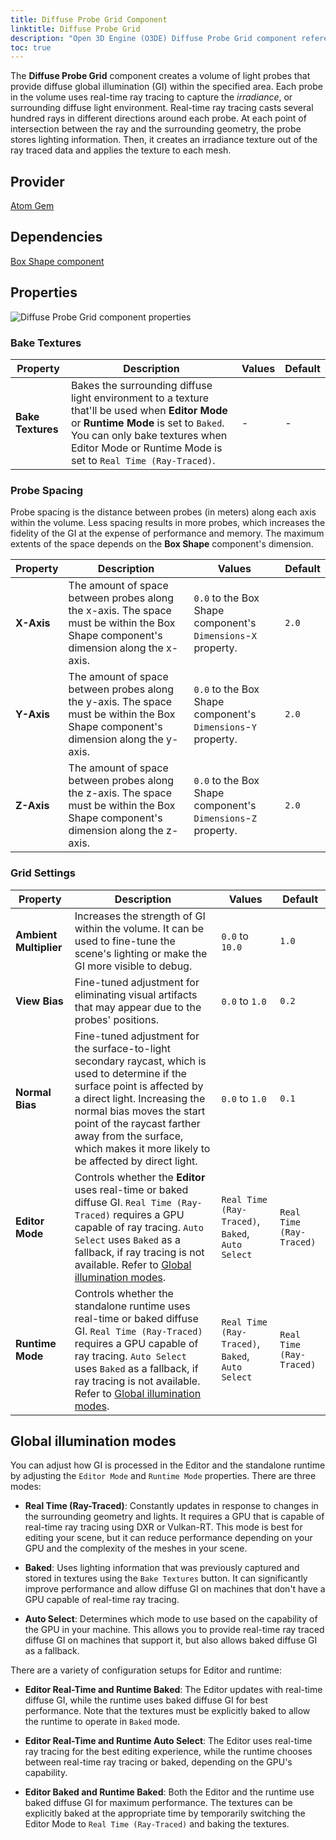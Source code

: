 ```yaml
---
title: Diffuse Probe Grid Component
linktitle: Diffuse Probe Grid
description: "Open 3D Engine (O3DE) Diffuse Probe Grid component reference."
toc: true
---
```


The **Diffuse Probe Grid** component creates a volume of light probes that provide diffuse global illumination (GI) within the specified area. Each probe in the volume uses real-time ray tracing to capture the *irradiance*, or surrounding diffuse light environment. Real-time ray tracing casts several hundred rays in different directions around each probe. At each point of intersection between the ray and the surrounding geometry, the probe stores lighting information. Then, it creates an irradiance texture out of the ray traced data and applies the texture to each mesh.

## Provider

[Atom Gem](/docs/user-guide/gems/reference/rendering/atom/atom/)

## Dependencies

[Box Shape component](/docs/user-guide/components/reference/shape/box-shape/)

## Properties

![Diffuse Probe Grid component properties](/images/user-guide/components/reference/atom/diffuse-probe-grid-component-ui.png)


### Bake Textures

| Property | Description | Values | Default |
|-|-|-|-|
| **Bake Textures** | Bakes the surrounding diffuse light environment to a texture that'll be used when **Editor Mode** or **Runtime Mode** is set to `Baked`. You can only bake textures when Editor Mode or Runtime Mode is set to `Real Time (Ray-Traced)`. | - | - |

### Probe Spacing

Probe spacing is the distance between probes (in meters) along each axis within the volume. Less spacing results in more probes, which increases the fidelity of the GI at the expense of performance and memory. The maximum extents of the space depends on the **Box Shape** component's dimension.

| Property | Description | Values | Default |
|-|-|-|-|
| **X-Axis** | The amount of space between probes along the x-axis. The space must be within the Box Shape component's dimension along the x-axis. | `0.0` to the Box Shape component's `Dimensions`-`X` property. | `2.0` |
| **Y-Axis** | The amount of space between probes along the y-axis. The space must be within the Box Shape component's dimension along the y-axis. | `0.0` to the Box Shape component's `Dimensions`-`Y` property. | `2.0` |
| **Z-Axis** | The amount of space between probes along the z-axis. The space must be within the Box Shape component's dimension along the z-axis. | `0.0` to the Box Shape component's `Dimensions`-`Z` property. | `2.0` |

### Grid Settings

| Property | Description | Values | Default |
|-|-|-|-|
| **Ambient Multiplier** | Increases the strength of GI within the volume. It can be used to fine-tune the scene's lighting or make the GI more visible to debug. | `0.0` to `10.0` | `1.0` |
| **View Bias** | Fine-tuned adjustment for eliminating visual artifacts that may appear due to the probes' positions. | `0.0` to `1.0` | `0.2` |
| **Normal Bias** | Fine-tuned adjustment for the surface-to-light secondary raycast, which is used to determine if the surface point is affected by a direct light. Increasing the normal bias moves the start point of the raycast farther away from the surface, which makes it more likely to be affected by direct light. | `0.0` to `1.0` | `0.1` |
| **Editor Mode** | Controls whether the **Editor** uses real-time or baked diffuse GI. `Real Time (Ray-Traced)` requires a GPU capable of ray tracing. `Auto Select` uses `Baked` as a fallback, if ray tracing is not available. Refer to [Global illumination modes](#global-illumination-modes). | `Real Time (Ray-Traced)`, `Baked`, `Auto Select` |`Real Time (Ray-Traced)` |
| **Runtime Mode** | Controls whether the standalone runtime uses real-time or baked diffuse GI. `Real Time (Ray-Traced)` requires a GPU capable of ray tracing. `Auto Select` uses `Baked` as a fallback, if ray tracing is not available. Refer to [Global illumination modes](#global-illumination-modes). | `Real Time (Ray-Traced)`, `Baked`, `Auto Select` |`Real Time (Ray-Traced)` |

## Global illumination modes

You can adjust how GI is processed in the Editor and the standalone runtime by adjusting the `Editor Mode` and `Runtime Mode` properties. There are three modes:

- **Real Time (Ray-Traced)**: Constantly updates in response to changes in the surrounding geometry and lights. It requires a GPU that is capable of real-time ray tracing using DXR or Vulkan-RT. This mode is best for editing your scene, but it can reduce performance depending on your GPU and the complexity of the meshes in your scene. 

- **Baked**: Uses lighting information that was previously captured and stored in textures using the `Bake Textures` button. It can significantly improve performance and allow diffuse GI on machines that don't have a GPU capable of real-time ray tracing. 

- **Auto Select**: Determines which mode to use based on the capability of the GPU in your machine. This allows you to provide real-time ray traced diffuse GI on machines that support it, but also allows baked diffuse GI as a fallback.

There are a variety of configuration setups for Editor and runtime:

- **Editor Real-Time and Runtime Baked**: The Editor updates with real-time diffuse GI, while the runtime uses baked diffuse GI for best performance. Note that the textures must be explicitly baked to allow the runtime to operate in `Baked` mode.
  
- **Editor Real-Time and Runtime Auto Select**: The Editor uses real-time ray tracing for the best editing experience, while the runtime chooses between real-time ray tracing or baked, depending on the GPU's capability.

- **Editor Baked and Runtime Baked**: Both the Editor and the runtime use baked diffuse GI for maximum performance. The textures can be explicitly baked at the appropriate time by temporarily switching the Editor Mode to `Real Time (Ray-Traced)` and baking the textures. 
